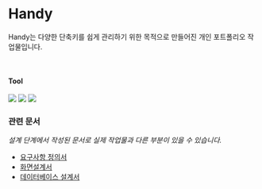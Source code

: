 # Handy
<p>Handy는 다양한 단축키를 쉽게 관리하기 위한 목적으로 만들어진 개인 포트폴리오 작업물입니다.</p>
<br>
<h4>Tool</h4>
<div>	
	<img src="https://img.shields.io/badge/Visual%20Studio%20Code-007ACC?style=flat&logo=VisualStudioCode&logoColor=white" />
	<img src="https://img.shields.io/badge/intelliJ IDEA-000000?style=flat&logo=intellijidea&logoColor=white" />
	<img src="https://img.shields.io/badge/GitHub-181717?style=flat&logo=GitHub&logoColor=white" />
	
</div>
<h3>관련 문서</h3> 
<p><i>설계 단계에서 작성된 문서로 실제 작업물과 다른 부분이 있을 수 있습니다.</i></p>
<ul>
  <li><a href="https://docs.google.com/document/d/1lObNwOQJFIoAvun0VeDSV3AFBCkhJn3wPHfWtibfWv0" target="_blank" >요구사항 정의서</a></li>
  <li><a href="https://docs.google.com/document/d/1Ec4TpzuWuX2LE3gHJwuBL77HZLMPkzPHoDEQaseUb-w" target="_blank" >화면설계서</a></li>
  <li><a href="https://docs.google.com/document/d/1YDWWrHAEMu3aIuRTZqINhoGYctK5O5sdp1lAV12xVYs" target="_blank" >데이터베이스 설계서</a></li>
</ul>





